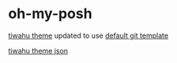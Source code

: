 # oh-my-posh

[tiwahu theme](https://ohmyposh.dev/docs/themes#tiwahu) updated to use [default git template](https://ohmyposh.dev/docs/segments/scm/git#template-info)

[tiwahu theme json](https://raw.githubusercontent.com/JanDeDobbeleer/oh-my-posh/refs/heads/main/themes/tiwahu.omp.json)

